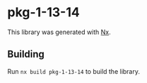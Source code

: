 # pkg-1-13-14

This library was generated with [Nx](https://nx.dev).

## Building

Run `nx build pkg-1-13-14` to build the library.

